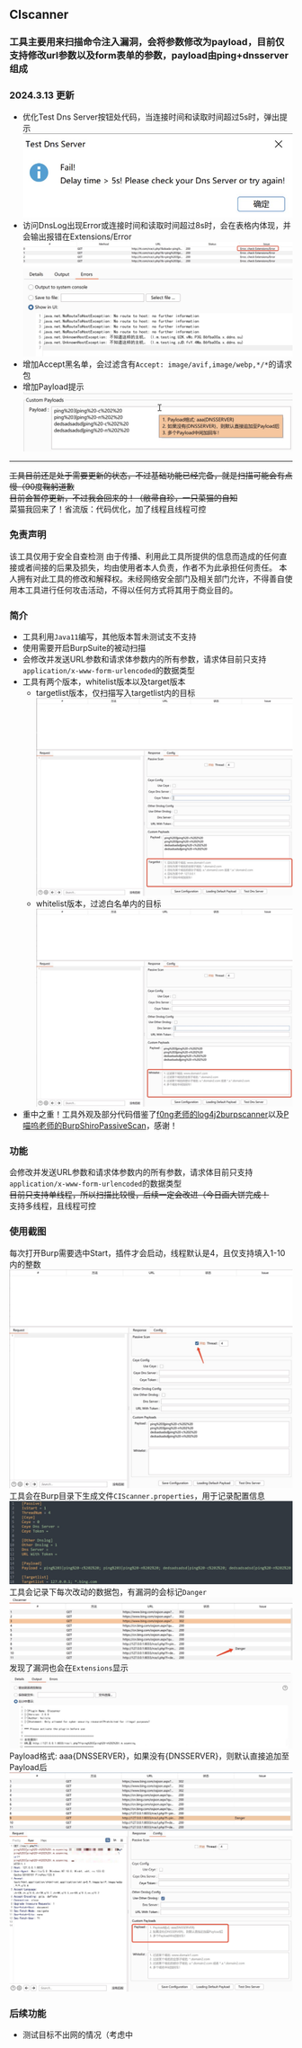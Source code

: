 ## CIscanner 
### 工具主要用来扫描命令注入漏洞，会将参数修改为payload，目前仅支持修改url参数以及form表单的参数，payload由ping+dnsserver组成

### 2024.3.13 更新
* 优化Test Dns Server按钮处代码，当连接时间和读取时间超过5s时，弹出提示
<br />![](./images/8.jpg)
* 访问DnsLog出现Error或连接时间和读取时间超过8s时，会在表格内体现，并会输出报错在Extensions/Error
<br />![](./images/6.jpg)
<br />![](./images/7.jpg)
* 增加Accept黑名单，会过滤含有`Accept: image/avif,image/webp,*/*`的请求包
* 增加Payload提示
<br />![](./images/9.jpg)

----

~~工具目前还是处于需要更新的状态，不过基础功能已经完备，就是扫描可能会有点慢（90度鞠躬道歉~~
<br />~~目前会暂停更新，不过我会回来的！（敝帚自珍，一只菜猫的自知~~
<br />菜猫我回来了！省流版：代码优化，加了线程且线程可控

### 免责声明
该工具仅用于安全自查检测
由于传播、利用此工具所提供的信息而造成的任何直接或者间接的后果及损失，均由使用者本人负责，作者不为此承担任何责任。
本人拥有对此工具的修改和解释权。未经网络安全部门及相关部门允许，不得善自使用本工具进行任何攻击活动，不得以任何方式将其用于商业目的。

### 简介
* 工具利用`Java11`编写，其他版本暂未测试支不支持
* 使用需要开启BurpSuite的被动扫描
* 会修改并发送URL参数和请求体参数内的所有参数，请求体目前只支持`application/x-www-form-urlencoded`的数据类型
* 工具有两个版本，whitelist版本以及target版本
	* targetlist版本，仅扫描写入targetlist内的目标
<br />![targetlist](./images/targetlist.jpg)
	* whitelist版本，过滤白名单内的目标
<br />![whitelist](./images/whitelist.jpg)
* 重中之重！工具外观及部分代码借鉴了[f0ng老师的log4j2burpscanner](https://github.com/f0ng/log4j2burpscanner)以及[P喵呜老师的BurpShiroPassiveScan](https://github.com/pmiaowu/BurpShiroPassiveScan)，感谢！

### 功能
会修改并发送URL参数和请求体参数内的所有参数，请求体目前只支持`application/x-www-form-urlencoded`的数据类型
<br />~~目前只支持单线程，所以扫描比较慢，后续一定会改进（今日画大饼完成！~~
<br />支持多线程，且线程可控

### 使用截图
每次打开Burp需要选中Start，插件才会启动，线程默认是4，且仅支持填入1-10内的整数
<br />![设置页面](./images/1.jpg)
<br />工具会在Burp目录下生成文件`CIScanner.properties`，用于记录配置信息
<br />![CIScanner.properties](./images/2.jpg)
<br />工具会记录下每次改动的数据包，有漏洞的会标记`Danger`
<br />![使用截图](./images/3.jpg)
<br />发现了漏洞也会在`Extensions`显示
<br />![发现漏洞](./images/4.jpg)
<br />Payload格式: aaa{DNSSERVER}，如果没有{DNSSERVER}，则默认直接追加至Payload后
<br />![Payload格式](./images/5.jpg)

### 后续功能
* 测试目标不出网的情况（考虑中
